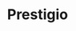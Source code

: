 ---
title: "Prestigio"
url: /ciudad-autonoma-de-buenos-aires/prestigio-avenida-rivadavia/
shop: Farben
---